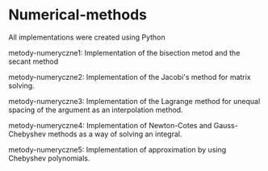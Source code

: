 # Numerical-methods
All implementations were created using Python

metody-numeryczne1:
Implementation of the bisection metod and the secant method

metody-numeryczne2:
Implementation of the Jacobi's method for matrix solving.

metody-numeryczne3:
Implementation of the Lagrange method for unequal spacing of the argument as an interpolation method.

metody-numeryczne4:
Implementation of Newton-Cotes and Gauss-Chebyshev methods as a way of solving an integral.

metody-numeryczne5:
Implementation of approximation by using Chebyshev polynomials.

